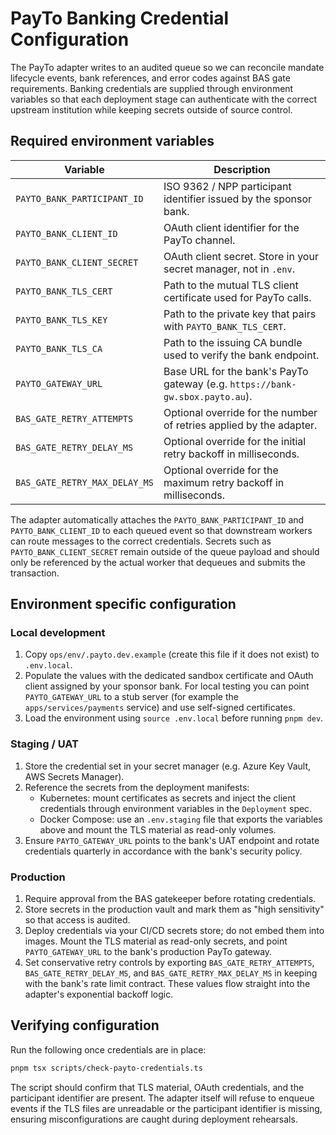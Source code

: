 # PayTo Banking Credential Configuration

The PayTo adapter writes to an audited queue so we can reconcile mandate lifecycle events, bank
references, and error codes against BAS gate requirements. Banking credentials are supplied through
environment variables so that each deployment stage can authenticate with the correct upstream
institution while keeping secrets outside of source control.

## Required environment variables

| Variable | Description |
| --- | --- |
| `PAYTO_BANK_PARTICIPANT_ID` | ISO 9362 / NPP participant identifier issued by the sponsor bank. |
| `PAYTO_BANK_CLIENT_ID` | OAuth client identifier for the PayTo channel. |
| `PAYTO_BANK_CLIENT_SECRET` | OAuth client secret. Store in your secret manager, not in `.env`. |
| `PAYTO_BANK_TLS_CERT` | Path to the mutual TLS client certificate used for PayTo calls. |
| `PAYTO_BANK_TLS_KEY` | Path to the private key that pairs with `PAYTO_BANK_TLS_CERT`. |
| `PAYTO_BANK_TLS_CA` | Path to the issuing CA bundle used to verify the bank endpoint. |
| `PAYTO_GATEWAY_URL` | Base URL for the bank's PayTo gateway (e.g. `https://bank-gw.sbox.payto.au`). |
| `BAS_GATE_RETRY_ATTEMPTS` | Optional override for the number of retries applied by the adapter. |
| `BAS_GATE_RETRY_DELAY_MS` | Optional override for the initial retry backoff in milliseconds. |
| `BAS_GATE_RETRY_MAX_DELAY_MS` | Optional override for the maximum retry backoff in milliseconds. |

The adapter automatically attaches the `PAYTO_BANK_PARTICIPANT_ID` and `PAYTO_BANK_CLIENT_ID` to each
queued event so that downstream workers can route messages to the correct credentials. Secrets such as
`PAYTO_BANK_CLIENT_SECRET` remain outside of the queue payload and should only be referenced by the
actual worker that dequeues and submits the transaction.

## Environment specific configuration

### Local development

1. Copy `ops/env/.payto.dev.example` (create this file if it does not exist) to `.env.local`.
2. Populate the values with the dedicated sandbox certificate and OAuth client assigned by your
   sponsor bank. For local testing you can point `PAYTO_GATEWAY_URL` to a stub server
   (for example the `apps/services/payments` service) and use self-signed certificates.
3. Load the environment using `source .env.local` before running `pnpm dev`.

### Staging / UAT

1. Store the credential set in your secret manager (e.g. Azure Key Vault, AWS Secrets Manager).
2. Reference the secrets from the deployment manifests:
   - Kubernetes: mount certificates as secrets and inject the client credentials through environment
     variables in the `Deployment` spec.
   - Docker Compose: use an `.env.staging` file that exports the variables above and mount the TLS
     material as read-only volumes.
3. Ensure `PAYTO_GATEWAY_URL` points to the bank's UAT endpoint and rotate credentials quarterly in
   accordance with the bank's security policy.

### Production

1. Require approval from the BAS gatekeeper before rotating credentials.
2. Store secrets in the production vault and mark them as "high sensitivity" so that access is
   audited.
3. Deploy credentials via your CI/CD secrets store; do not embed them into images. Mount the TLS
   material as read-only secrets, and point `PAYTO_GATEWAY_URL` to the bank's production PayTo
   gateway.
4. Set conservative retry controls by exporting `BAS_GATE_RETRY_ATTEMPTS`,
   `BAS_GATE_RETRY_DELAY_MS`, and `BAS_GATE_RETRY_MAX_DELAY_MS` in keeping with the bank's rate limit
   contract. These values flow straight into the adapter's exponential backoff logic.

## Verifying configuration

Run the following once credentials are in place:

```bash
pnpm tsx scripts/check-payto-credentials.ts
```

The script should confirm that TLS material, OAuth credentials, and the participant identifier are
present. The adapter itself will refuse to enqueue events if the TLS files are unreadable or the
participant identifier is missing, ensuring misconfigurations are caught during deployment rehearsals.
